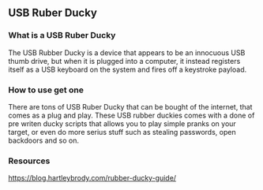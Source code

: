 ## USB Ruber Ducky

### What is a USB Ruber Ducky
The USB Rubber Ducky is a device that appears to be an innocuous USB thumb drive, but when it is plugged into a computer, 
it instead registers itself as a USB keyboard on the system and fires off a keystroke payload.

### How to use get one
There are tons of USB Ruber Ducky that can be bought of the internet, that comes as a plug and play. 
These USB rubber duckies comes with a done of pre writen ducky scripts that allows you to play simple pranks on your target, 
or even do more serius stuff such as stealing passwords, open backdoors and so on. 

### Resources
https://blog.hartleybrody.com/rubber-ducky-guide/
